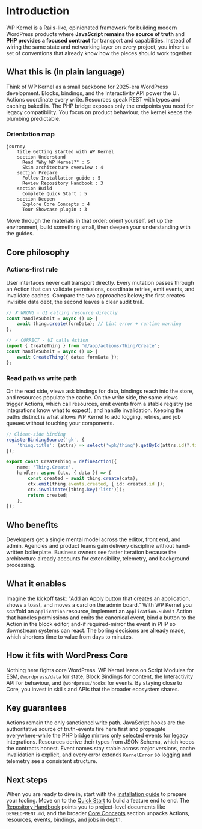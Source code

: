 # Introduction

WP Kernel is a Rails-like, opinionated framework for building modern WordPress products where **JavaScript remains the source of truth** and **PHP provides a focused contract** for transport and capabilities. Instead of wiring the same state and networking layer on every project, you inherit a set of conventions that already know how the pieces should work together.

## What this is (in plain language)

Think of WP Kernel as a small backbone for 2025-era WordPress development. Blocks, bindings, and the Interactivity API power the UI. Actions coordinate every write. Resources speak REST with types and caching baked in. The PHP bridge exposes only the endpoints you need for legacy compatibility. You focus on product behaviour; the kernel keeps the plumbing predictable.

### Orientation map

```mermaid
journey
    title Getting started with WP Kernel
    section Understand
      Read "Why WP Kernel?" : 5
      Skim architecture overview : 4
    section Prepare
      Follow Installation guide : 5
      Review Repository Handbook : 3
    section Build
      Complete Quick Start : 5
    section Deepen
      Explore Core Concepts : 4
      Tour Showcase plugin : 3
```

Move through the materials in that order: orient yourself, set up the environment, build something small, then deepen your understanding with the guides.

## Core philosophy

### Actions-first rule

User interfaces never call transport directly. Every mutation passes through an Action that can validate permissions, coordinate retries, emit events, and invalidate caches. Compare the two approaches below; the first creates invisible data debt, the second leaves a clear audit trail.

```typescript
// ✗ WRONG - UI calling resource directly
const handleSubmit = async () => {
	await thing.create(formData); // Lint error + runtime warning
};

// ✓ CORRECT - UI calls Action
import { CreateThing } from '@/app/actions/Thing/Create';
const handleSubmit = async () => {
	await CreateThing({ data: formData });
};
```

### Read path vs write path

On the read side, views ask bindings for data, bindings reach into the store, and resources populate the cache. On the write side, the same views trigger Actions, which call resources, emit events from a stable registry (so integrations know what to expect), and handle invalidation. Keeping the paths distinct is what allows WP Kernel to add logging, retries, and job queues without touching your components.

```typescript
// Client-side binding
registerBindingSource('gk', {
	'thing.title': (attrs) => select('wpk/thing').getById(attrs.id)?.title,
});
```

```typescript
export const CreateThing = defineAction({
	name: 'Thing.Create',
	handler: async (ctx, { data }) => {
		const created = await thing.create(data);
		ctx.emit(thing.events.created, { id: created.id });
		ctx.invalidate([thing.key('list')]);
		return created;
	},
});
```

## Who benefits

Developers get a single mental model across the editor, front end, and admin. Agencies and product teams gain delivery discipline without hand-written boilerplate. Business owners see faster iteration because the architecture already accounts for extensibility, telemetry, and background processing.

## What it enables

Imagine the kickoff task: "Add an Apply button that creates an application, shows a toast, and moves a card on the admin board." With WP Kernel you scaffold an `application` resource, implement an `Application.Submit` Action that handles permissions and emits the canonical event, bind a button to the Action in the block editor, and-if required-mirror the event in PHP so downstream systems can react. The boring decisions are already made, which shortens time to value from days to minutes.

## How it fits with WordPress Core

Nothing here fights core WordPress. WP Kernel leans on Script Modules for ESM, `@wordpress/data` for state, Block Bindings for content, the Interactivity API for behaviour, and `@wordpress/hooks` for events. By staying close to Core, you invest in skills and APIs that the broader ecosystem shares.

## Key guarantees

Actions remain the only sanctioned write path. JavaScript hooks are the authoritative source of truth-events fire here first and propagate everywhere-while the PHP bridge mirrors only selected events for legacy integrations. Resources derive their types from JSON Schema, which keeps the contracts honest. Event names stay stable across major versions, cache invalidation is explicit, and every error extends `KernelError` so logging and telemetry see a consistent structure.

## Next steps

When you are ready to dive in, start with the [installation guide](/getting-started/installation) to prepare your tooling. Move on to the [Quick Start](/getting-started/quick-start) to build a feature end to end. The [Repository Handbook](/guide/repository-handbook) points you to project-level documents like `DEVELOPMENT.md`, and the broader [Core Concepts](/guide/) section unpacks Actions, resources, events, bindings, and jobs in depth.
